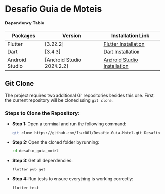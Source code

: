 # Desafio Guia de Moteis

#### Dependency Table

| Packages       | Version                             | Installation Link                                                                |
|---------------|-------------------------------------|----------------------------------------------------------------------------------|
| Flutter        | [3.22.2]                            | [Flutter Installation](https://flutter.dev)                                      |
| Dart           | [3.4.3]                            | [Dart Installation](https://dart.dev)                                           |
| Android Studio | [Android Studio 2024.2.2]           | [Android Studio Installation](https://developer.android.com/studio)             |

## Git Clone
The project requires two additional Git repositories besides this one. First, the current repository will be cloned using `git clone`.

### Steps to Clone the Repository:

- **Step 1:** Open a terminal and run the following command:
    ```bash
    git clone https://github.com/Isac001/Desafio-Guia-Motel.git DesafioGuiaMotei
    ```

- **Step 2:** Open the cloned folder by running:
    ```bash
    cd desafio_guia_motel
    ```

- **Step 3:** Get all dependencies:
    ```bash
    flutter pub get
    ```

- **Step 4:** Run tests to ensure everything is working correctly:
    ```bash
    flutter test
    ```
